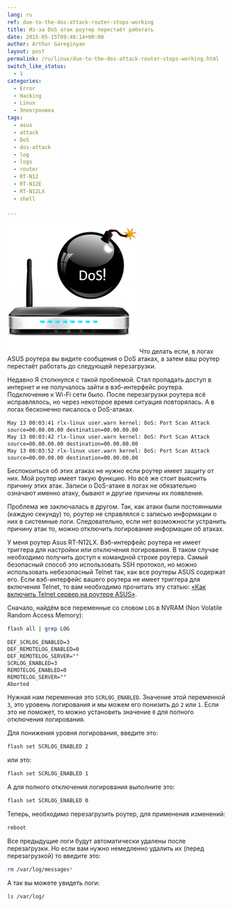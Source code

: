 ```yaml
---
lang: ru
ref: due-to-the-dos-attack-router-stops-working
title: Из-за DoS атак роутер перестаёт работать
date: 2015-05-15T09:48:14+00:00
author: Arthur Gareginyan
layout: post
permalink: /ru/linux/due-to-the-dos-attack-router-stops-working.html
switch_like_status:
  - 1
categories:
  - Error
  - Hacking
  - Linux
  - Электроника
tags:
  - asus
  - attack
  - DoS
  - dos-attack
  - log
  - logs
  - router
  - RT-N12
  - RT-N12E
  - RT-N12LX
  - shell

---
```


![thumb](/images/DoS-attack-and-wireless-router-300x300.png)
Что делать если, в логах ASUS роутера вы видите сообщения о DoS атаках, а затем ваш роутер перестаёт работать до следующей перезагрузки.


Недавно Я столкнулся с такой проблемой. Стал пропадать доступ в интернет и не получалось зайти в вэб-интерфейс роутера. Подключение к Wi-Fi сети было. После перезагрузки роутера всё исправлялось, но через некоторое время ситуация повторялась. А в логах бесконечно писалось о DoS-атаках.

	May 13 00:03:41 rlx-linux user.warn kernel: DoS: Port Scan Attack source=00.00.00.00 destination=00.00.00.00
	May 13 00:03:42 rlx-linux user.warn kernel: DoS: Port Scan Attack source=00.00.00.00 destination=00.00.00.00
	May 13 00:03:52 rlx-linux user.warn kernel: DoS: Port Scan Attack source=00.00.00.00 destination=00.00.00.00

Беспокоиться об этих атаках не нужно если роутер имеет защиту от них. Мой роутер имеет такую функцию. Но всё же стоит выяснить причину этих атак. Записи о DoS-атаке в логах не обязательно означают именно атаку, бывают и другие причины их появления.

Проблема же заключалась в другом. Так, как атаки были постоянными (каждую секунду) то, роутер не справлялся с записью информации о них в системные логи. Следовательно, если нет возможности устранить причину атак то, можно отключить логирование информации об атаках.

У меня роутер Asus RT-N12LX. Вэб-интерфейс роутера не имеет триггера для настройки или отключения логирования. В таком случае необходимо получить доступ к командной строке роутера. Самый безопасный способ это использовать SSH протокол, но можно использовать небезопасный Telnet так, как все роутеры ASUS содержат его. Если вэб-интерфейс вашего роутера не имеет триггера для включения Telnet, то вам необходимо прочитать эту статью: <a href="http://mycyberuniverse.com/linux/enable-telnet-on-the-asus-rt-n12e-lx-router.html" target="_blank">«Как включить Telnet сервер на роутере ASUS»</a>.


Сначало, найдём все переменные со словом `LOG` в NVRAM (Non Volatile Random Access Memory):

```sh
flash all | grep LOG
```

	DEF_SCRLOG_ENABLED=3
	DEF_REMOTELOG_ENABLED=0
	DEF_REMOTELOG_SERVER=""
	SCRLOG_ENABLED=3
	REMOTELOG_ENABLED=0
	REMOTELOG_SERVER=""
	Aborted

Нужная нам переменная это `SCRLOG_ENABLED`. Значение этой переменной `3`, это уровень логирования и мы можем его понизить до `2` или `1`. Если это не поможет, то можно установить значение `0` для полного отключения логирования.

Для понижения уровня логирования, введите это:

```sh
flash set SCRLOG_ENABLED 2
```

или это:

```sh
flash set SCRLOG_ENABLED 1
```

А для полного отключения логирования выполните это:

```sh
flash set SCRLOG_ENABLED 0
```

Теперь, необходимо перезагрузить роутер, для применения изменений:

```sh
reboot
```

Все предыдущие логи будут автоматически удалены после перезагрузки. Но если вам нужно немедленно удалить их (перед перезагрузкой) то введите это:

```sh
rm /var/log/messages*
```

А так вы можете увидеть логи:

```sh
ls /var/log/
```
